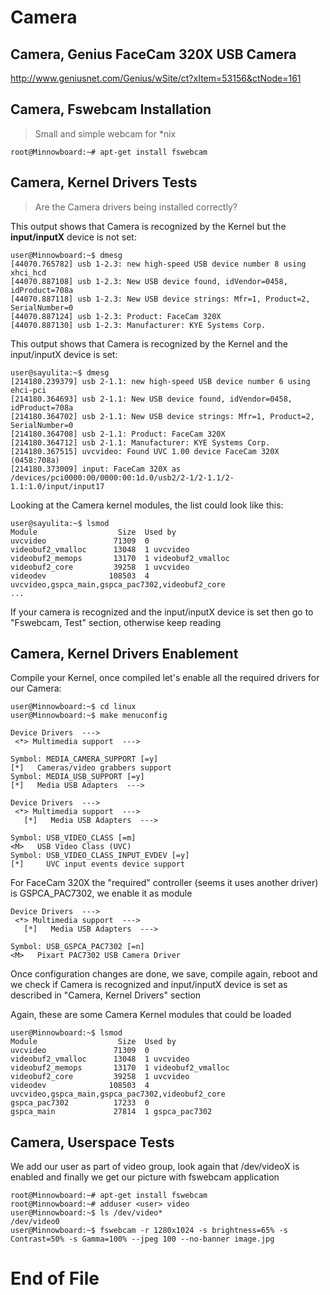 # Camera

## Camera, Genius FaceCam 320X USB Camera
 http://www.geniusnet.com/Genius/wSite/ct?xItem=53156&ctNode=161 

## Camera, Fswebcam Installation
> Small and simple webcam for *nix

    root@Minnowboard:~# apt-get install fswebcam

## Camera, Kernel Drivers Tests
> Are the Camera drivers being installed correctly? 

This output shows that Camera is recognized by the Kernel but the **input/inputX** device is not set:

    user@Minnowboard:~$ dmesg
    [44070.765782] usb 1-2.3: new high-speed USB device number 8 using xhci_hcd
    [44070.887108] usb 1-2.3: New USB device found, idVendor=0458, idProduct=708a
    [44070.887118] usb 1-2.3: New USB device strings: Mfr=1, Product=2, SerialNumber=0
    [44070.887124] usb 1-2.3: Product: FaceCam 320X
    [44070.887130] usb 1-2.3: Manufacturer: KYE Systems Corp.

This output shows that Camera is recognized by the Kernel and the input/inputX
device is set:

    user@sayulita:~$ dmesg
    [214180.239379] usb 2-1.1: new high-speed USB device number 6 using ehci-pci
    [214180.364693] usb 2-1.1: New USB device found, idVendor=0458, idProduct=708a
    [214180.364702] usb 2-1.1: New USB device strings: Mfr=1, Product=2, SerialNumber=0
    [214180.364708] usb 2-1.1: Product: FaceCam 320X
    [214180.364712] usb 2-1.1: Manufacturer: KYE Systems Corp.
    [214180.367515] uvcvideo: Found UVC 1.00 device FaceCam 320X (0458:708a)
    [214180.373009] input: FaceCam 320X as /devices/pci0000:00/0000:00:1d.0/usb2/2-1/2-1.1/2-1.1:1.0/input/input17

Looking at the Camera kernel modules, the list could look like this:

    user@sayulita:~$ lsmod
    Module                  Size  Used by
    uvcvideo               71309  0
    videobuf2_vmalloc      13048  1 uvcvideo
    videobuf2_memops       13170  1 videobuf2_vmalloc
    videobuf2_core         39258  1 uvcvideo
    videodev              108503  4 uvcvideo,gspca_main,gspca_pac7302,videobuf2_core
    ...

If your camera is recognized and the input/inputX device is set then go to "Fswebcam, Test" section, otherwise keep reading

## Camera, Kernel Drivers Enablement

Compile your Kernel, once compiled let's enable all the required drivers
for our Camera:

    user@Minnowboard:~$ cd linux
    user@Minnowboard:~$ make menuconfig
    
    Device Drivers  --->
     <*> Multimedia support  --->
    
    Symbol: MEDIA_CAMERA_SUPPORT [=y]
    [*]   Cameras/video grabbers support
    Symbol: MEDIA_USB_SUPPORT [=y]
    [*]   Media USB Adapters  --->
    
    Device Drivers  --->
     <*> Multimedia support  ---> 
       [*]   Media USB Adapters  ---> 
    
    Symbol: USB_VIDEO_CLASS [=m]
    <M>   USB Video Class (UVC)
    Symbol: USB_VIDEO_CLASS_INPUT_EVDEV [=y]
    [*]     UVC input events device support

For FaceCam 320X the "required" controller (seems it uses another driver)
is GSPCA_PAC7302, we enable it as module

    Device Drivers  --->
     <*> Multimedia support  ---> 
       [*]   Media USB Adapters  ---> 
    
    Symbol: USB_GSPCA_PAC7302 [=n]
    <M>   Pixart PAC7302 USB Camera Driver

Once configuration changes are done, we save, compile again, reboot and
we check if Camera is recognized and input/inputX device is set as described in
"Camera, Kernel Drivers" section

Again, these are some Camera Kernel modules that could be loaded

    user@Minnowboard:~$ lsmod
    Module                  Size  Used by
    uvcvideo               71309  0
    videobuf2_vmalloc      13048  1 uvcvideo
    videobuf2_memops       13170  1 videobuf2_vmalloc
    videobuf2_core         39258  1 uvcvideo
    videodev              108503  4 uvcvideo,gspca_main,gspca_pac7302,videobuf2_core
    gspca_pac7302          17233  0
    gspca_main             27814  1 gspca_pac7302

## Camera, Userspace Tests

We add our user as part of video group, look again that /dev/videoX is enabled
and finally we get our picture with fswebcam application

    root@Minnowboard:~# apt-get install fswebcam
    root@Minnowboard:~# adduser <user> video
    user@Minnowboard:~$ ls /dev/video*
    /dev/video0
    user@Minnowboard:~$ fswebcam -r 1280x1024 -s brightness=65% -s Contrast=50% -s Gamma=100% --jpeg 100 --no-banner image.jpg

# End of File
